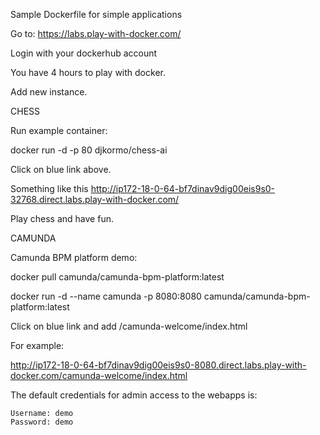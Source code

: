 Sample Dockerfile for simple applications

Go to:
https://labs.play-with-docker.com/

Login with your dockerhub account

You have 4 hours to play with docker.

Add new instance.


CHESS

Run example container:

docker run -d -p 80 djkormo/chess-ai

Click on blue link above.

Something like this 
http://ip172-18-0-64-bf7dinav9dig00eis9s0-32768.direct.labs.play-with-docker.com/

Play chess and have fun.


CAMUNDA 

Camunda BPM platform demo:

docker pull camunda/camunda-bpm-platform:latest

docker run -d --name camunda -p 8080:8080 camunda/camunda-bpm-platform:latest

Click on  blue link and add /camunda-welcome/index.html


For example: 

http://ip172-18-0-64-bf7dinav9dig00eis9s0-8080.direct.labs.play-with-docker.com/camunda-welcome/index.html


The default credentials for admin access to the webapps is:

    Username: demo
    Password: demo

	